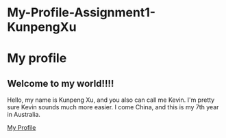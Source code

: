 # My-Profile-Assignment1-KunpengXu
<html>



<title> HTML Tutorial  </title>



<body>



<h1> My profile </h1>



<h2> Welcome to my world!!!! </h2>





<p> Hello, my name is Kunpeng Xu, and you also can call me Kevin. I'm pretty sure Kevin sounds much more easier. I come China, and this is my 7th year in Australia. </p>



<a href = "myprofile.html"> My Profile </a>





</body>



</html>

